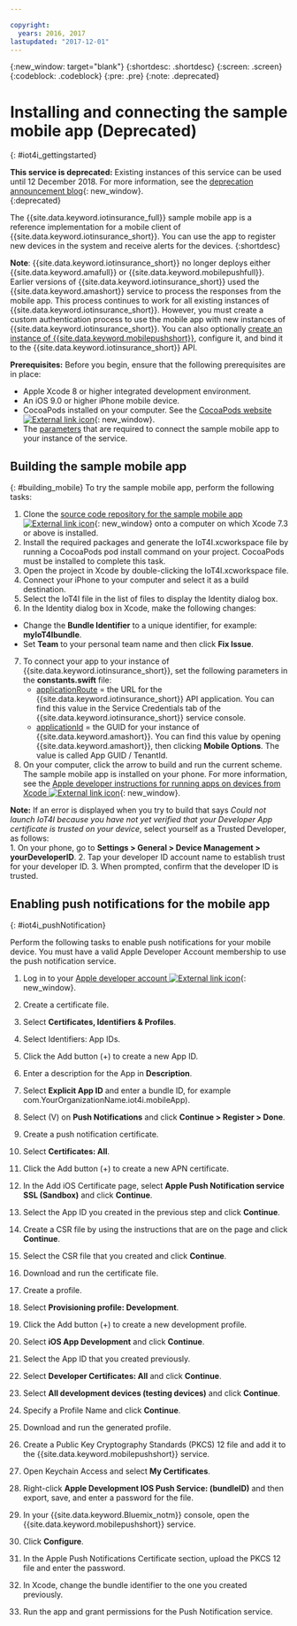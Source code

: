 ```yaml
---

copyright:
  years: 2016, 2017
lastupdated: "2017-12-01"
---
```


<!-- Common attributes used in the template are defined as follows: -->
{:new_window: target="blank"}
{:shortdesc: .shortdesc}
{:screen: .screen}
{:codeblock: .codeblock}
{:pre: .pre}
{:note: .deprecated}


<!-- {{site.data.keyword.iotinsurance_full}}  {{site.data.keyword.iotinsurance_short}}  -->


# Installing and connecting the sample mobile app (Deprecated)
{: #iot4i_gettingstarted}

**This service is deprecated:** Existing instances of this service can be used until 12 December 2018. For more information, see the [deprecation announcement blog](https://www.ibm.com/blogs/bluemix/2017/11/iot-for-insurance-on-bluemix-migrated-to-saas-offering/){: new_window}.  
{:deprecated}


The {{site.data.keyword.iotinsurance_full}} sample mobile app is a reference implementation for a mobile client of {{site.data.keyword.iotinsurance_short}}. You can use the app to register new devices in the system and receive alerts for the devices.
{:shortdesc}


**Note**: {{site.data.keyword.iotinsurance_short}} no longer deploys either {{site.data.keyword.amafull}} or {{site.data.keyword.mobilepushfull}}. Earlier versions of {{site.data.keyword.iotinsurance_short}} used the {{site.data.keyword.amashort}} service to process the responses from the mobile app. This process continues to work for all existing instances of {{site.data.keyword.iotinsurance_short}}. However, you must create a custom authentication process to use the mobile app with new instances of
{{site.data.keyword.iotinsurance_short}}. You can also optionally [create an instance of  {{site.data.keyword.mobilepushshort}}](../mobilepush/index.html), configure it, and bind it to the {{site.data.keyword.iotinsurance_short}} API.

**Prerequisites:** Before you begin, ensure that the following prerequisites are in place:
  - Apple Xcode 8 or higher integrated development environment.
  - An iOS 9.0 or higher iPhone mobile device.
  - CocoaPods installed on your computer. See the [CocoaPods website ![External link icon](../../icons/launch-glyph.svg)](https://guides.cocoapods.org/using/getting-started.html){: new_window}.
  - The [parameters](#iot4i_mobileParam) that are required to connect the sample mobile app to your instance of the service.

## Building the sample mobile app
{: #building_mobile}
To try the sample mobile app, perform the following tasks:

1. Clone the [source code repository for the sample mobile app ![External link icon](../../icons/launch-glyph.svg)](https://github.com/ibm-watson-iot/ioti-mobile){: new_window} onto a computer on which Xcode 7.3 or above is installed.
2. Install the required packages and generate the IoT4I.xcworkspace file by running a CocoaPods pod install command on your project. CocoaPods must be installed to complete this task.
3. Open the project in Xcode by double-clicking the IoT4I.xcworkspace file.
4. Connect your iPhone to your computer and select it as a build destination.
5. Select the IoT4I file in the list of files to display the Identity dialog box.
6. In the Identity dialog box in Xcode, make the following changes:
  - Change the **Bundle Identifier** to a unique identifier, for example: **myIoT4Ibundle**.
  - Set **Team** to your personal team name and then click **Fix Issue**.
7. To connect your app to your instance of {{site.data.keyword.iotinsurance_short}}, set the following parameters in the **constants.swift** file:  
    - [applicationRoute](#iot4i_mobileParam) = the URL for the {{site.data.keyword.iotinsurance_short}} API application. You can find this value in the Service Credentials tab of the {{site.data.keyword.iotinsurance_short}} service console.
    - [applicationId](#iot4i_mobileParam) = the GUID for your instance of {{site.data.keyword.amashort}}. You can find this value by opening {{site.data.keyword.amashort}}, then clicking **Mobile Options**.  The value is called App GUID / TenantId.
8. On your computer, click the arrow to build and run the current scheme. The sample mobile app is installed on your phone. For more information, see the [Apple developer instructions for running apps on devices from Xcode ![External link icon](../../icons/launch-glyph.svg)](https://developer.apple.com/library/mac/documentation/IDEs/Conceptual/AppDistributionGuide/LaunchingYourApponDevices/LaunchingYourApponDevices.html){: new_window}.

  **Note:** If an error is displayed when you try to build that says *Could not launch IoT4I because you have not yet verified that your Developer App certificate is trusted on your device*, select yourself as a Trusted Developer, as follows:  
    1. On your phone, go to **Settings > General > Device Management > yourDeveloperID**.
    2. Tap your developer ID account name to establish trust for your developer ID.
    3. When prompted, confirm that the developer ID is trusted.

## Enabling push notifications for the mobile app
{: #iot4i_pushNotification}

Perform the following tasks to enable push notifications for your mobile device. You must have a valid Apple Developer Account membership to use the push notification service.

1. Log in to your [Apple developer account ![External link icon](../../icons/launch-glyph.svg)](https://developer.apple.com/account){: new_window}.

2. Create a certificate file.
  1. Select **Certificates, Identifiers & Profiles**.
  2. Select Identifiers: App IDs.
  3. Click the Add button (+) to create a new App ID.
  4. Enter a description for the App in **Description**.
  5. Select **Explicit App ID** and enter a bundle ID, for example com.YourOrganizationName.iot4i.mobileApp).
  6. Select (V) on **Push Notifications** and click **Continue > Register > Done**.

3. Create a push notification certificate.
  1. Select **Certificates: All**.
  2. Click the Add button (+) to create a new APN certificate.
  3. In the Add iOS Certificate page, select **Apple Push Notification service SSL (Sandbox)** and click **Continue**.
  4. Select the App ID you created in the previous step and click **Continue**.
  5. Create a CSR file by using the instructions that are on the page and click **Continue**.
  6. Select the CSR file that you created and click **Continue**.
  7. Download and run the certificate file.

4. Create a profile.
  1. Select **Provisioning profile: Development**.
  2. Click the Add button (+) to create a new development profile.
  3. Select **iOS App Development** and click **Continue**.
  4. Select the App ID that you created previously.
  5. Select **Developer Certificates: All** and click **Continue**.
  5. Select **All development devices (testing devices)** and click **Continue**.
  6. Specify a Profile Name and click **Continue**.
  7. Download and run the generated profile.

5. Create a Public Key Cryptography Standards (PKCS) 12 file and add it to the {{site.data.keyword.mobilepushshort}} service.
  1. Open Keychain Access and select **My Certificates**.
  2. Right-click **Apple Development IOS Push Service: (bundleID)** and then export, save, and enter a password for the file.
  3. In your {{site.data.keyword.Bluemix_notm}} console, open the {{site.data.keyword.mobilepushshort}} service.
  4. Click **Configure**.
  5. In the Apple Push Notifications Certificate section, upload the PKCS 12 file and enter the password.
  6. In Xcode, change the bundle identifier to the one you created previously.
  7. Run the app and grant permissions for the Push Notification service.

